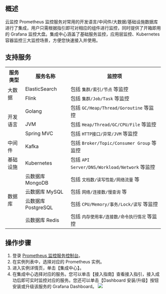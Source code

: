 ## 概述

云监控 Prometheus 监控服务对常用的开发语言/中间件/大数据/基础设施数据库进行了集成，用户只需根据指引即可对相应的组件进行监控，同时提供了开箱即用的 Grafana 监控大盘。集成中心涵盖了基础服务监控，应用层监控、Kubernetes 容器监控三大监控场景，方便您快速接入并使用。


## 支持服务

<table>
	<tr>
	<th>服务类型</th>
	<th>服务名称</th>
	<th>监控项</th>
	</tr>
	<tr>
		<td rowspan="2">大数据</td>
		<td>ElasticSearch</td>
		<td>包括 <code>集群/索引/节点</code> 等监控</td>
	</tr>
    <tr>
	    <td>Flink</td>
		<td>包括 <code>集群/Job/Task</code> 等监控</td>
	</tr>
	<tr>
		<td rowspan="3">开发语言</td>
		<td>Golang</td>
		<td>包括 <code>GC/Heap/Thread/Goroutine</code> 等监控</td>
	</tr>
	<tr>
		<td>JVM</td>
		<td>包括 <code>Heap/Thread/GC/CPU/File</code> 等监控</td>
	</tr>
	<tr>
		<td>Spring MVC</td>
		<td>包括 <code>HTTP接口/异常/JVM</code> 等监控</td>
	</tr>
	<tr>
		<td>中间件</td>
		<td>Kafka</td>
		<td>包括 <code>Broker/Topic/Consumer Group</code> 等监控</td>
	</tr>
	<tr>
		<td>基础设施</td>
		<td>Kubernetes</td>
		<td>包括 <code>API Server/DNS/Workload/Network</code> 等监控</td>
</tr>
	<tr>
		<td rowspan="4">数据库</td>
		<td>云数据库 MongoDB</td>
		<td>包括 <code>文档数/读写性能/网络流量</code> 等</td>
</tr>
<tr>
		<td>云数据库 MySQL</td>
		<td>包括 <code>网络/连接数/慢查询</code> 等</td>
</tr>
<tr>
		<td>云数据库 PostgreSQL</td>
		<td>包括 <code>CPU/Memory/事务/Lock/读写</code> 等监控</td>
</tr>
<tr>
		<td>云数据库 Redis</td>
		<td>包括 <code>内存使用率/连接数/命令执行情况</code> 等监控</td>
</tr>
</table>



## 操作步骤

1. 登录 [ Prometheus 监控服务控制台](https://console.cloud.tencent.com/monitor/prometheus)。
2. 在实例列表中，选择对应的 Prometheus 实例。
3. 进入实例详情页，单击【集成中心】。
4. 在集成中心选择对应的服务。您可以单击【接入指南】查看接入指引，接入成功后即可实时监控对应的服务。您还可以单击【Dashboard 安装/升级】按钮安装或升级该服务的 Grafana Dashboard。
   ![](https://main.qcloudimg.com/raw/14efb64a2dd0da254e7af3bce75cfc8d.png)
